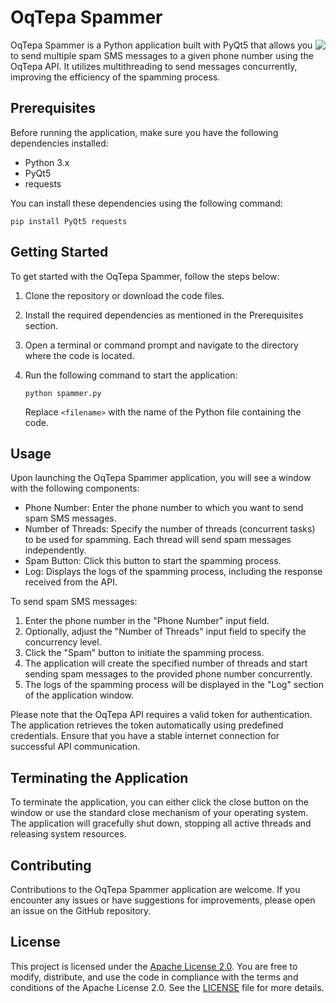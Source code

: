 # OqTepa Spammer

<p align='right'>
  <img align="right" src='https://github.com/temurbeksamijonov/sms-bomber/assets/131855957/c0c13c05-494e-41a8-bc7a-a6701557f8fc'>
</p>

OqTepa Spammer is a Python application built with PyQt5 that allows you to send multiple spam SMS messages to a given phone number using the OqTepa API. It utilizes multithreading to send messages concurrently, improving the efficiency of the spamming process.

## Prerequisites

Before running the application, make sure you have the following dependencies installed:

- Python 3.x
- PyQt5
- requests

You can install these dependencies using the following command:

```
pip install PyQt5 requests
```

## Getting Started

To get started with the OqTepa Spammer, follow the steps below:

1. Clone the repository or download the code files.
2. Install the required dependencies as mentioned in the Prerequisites section.
3. Open a terminal or command prompt and navigate to the directory where the code is located.
4. Run the following command to start the application:

   ```
   python spammer.py
   ```

   Replace `<filename>` with the name of the Python file containing the code.

## Usage

Upon launching the OqTepa Spammer application, you will see a window with the following components:

- Phone Number: Enter the phone number to which you want to send spam SMS messages.
- Number of Threads: Specify the number of threads (concurrent tasks) to be used for spamming. Each thread will send spam messages independently.
- Spam Button: Click this button to start the spamming process.
- Log: Displays the logs of the spamming process, including the response received from the API.

To send spam SMS messages:

1. Enter the phone number in the "Phone Number" input field.
2. Optionally, adjust the "Number of Threads" input field to specify the concurrency level.
3. Click the "Spam" button to initiate the spamming process.
4. The application will create the specified number of threads and start sending spam messages to the provided phone number concurrently.
5. The logs of the spamming process will be displayed in the "Log" section of the application window.

Please note that the OqTepa API requires a valid token for authentication. The application retrieves the token automatically using predefined credentials. Ensure that you have a stable internet connection for successful API communication.

## Terminating the Application

To terminate the application, you can either click the close button on the window or use the standard close mechanism of your operating system. The application will gracefully shut down, stopping all active threads and releasing system resources.

## Contributing

Contributions to the OqTepa Spammer application are welcome. If you encounter any issues or have suggestions for improvements, please open an issue on the GitHub repository.

## License

This project is licensed under the [Apache License 2.0](LICENSE). You are free to modify, distribute, and use the code in compliance with the terms and conditions of the Apache License 2.0. See the [LICENSE](LICENSE) file for more details.
